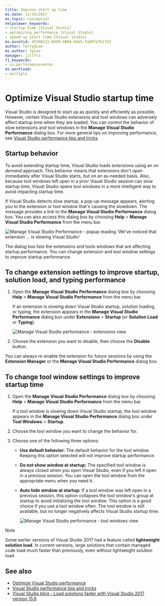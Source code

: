 ```yaml
---
title: Improve start up time
ms.date: 11/15/2017
ms.topic: conceptual
helpviewer_keywords:
- startup time [Visual Studio]
- optimizing performance [Visual Studio]
- speed up start time [Visual Studio]
ms.assetid: d1508121-8499-4084-8eb5-fa89fa7b17d3
author: TerryGLee
ms.author: tglee
manager: jillfra
f1_keywords:
- vs.performancecenter
ms.workload:
- multiple
---
```

# Optimize Visual Studio startup time

Visual Studio is designed to start up as quickly and efficiently as possible. However, certain Visual Studio extensions and tool windows can adversely affect startup time when they are loaded. You can control the behavior of slow extensions and tool windows in the **Manage Visual Studio Performance** dialog box. For more general tips on improving performance, see [Visual Studio performance tips and tricks](../ide/visual-studio-performance-tips-and-tricks.md).

## Startup behavior

To avoid extending startup time, Visual Studio loads extensions using an _on demand_ approach. This behavior means that extensions don't open immediately after Visual Studio starts, but on an as-needed basis. Also, because tool windows left open in a prior Visual Studio session can slow startup time, Visual Studio opens tool windows in a more intelligent way to avoid impacting startup time.

If Visual Studio detects slow startup, a pop-up message appears, alerting you to the extension or tool window that's causing the slowdown. The message provides a link to the **Manage Visual Studio Performance** dialog box. You can also access this dialog box by choosing **Help** > **Manage Visual Studio Performance** from the menu bar.

![Manage Visual Studio Performance - popup reading 'We've noticed that extension ... is slowing Visual Studio'](../ide/media/vside_perfdialog_popup.png)

The dialog box lists the extensions and tools windows that are affecting startup performance. You can change extension and tool window settings to improve startup performance.

## <a name="extensions" />To change extension settings to improve startup, solution load, and typing performance

1. Open the **Manage Visual Studio Performance** dialog box by choosing **Help** > **Manage Visual Studio Performance** from the menu bar.

    If an extension is slowing down Visual Studio startup, solution loading, or typing, the extension appears in the **Manage Visual Studio Performance** dialog box under **Extensions** > **Startup** (or **Solution Load** or **Typing**).

    ![Manage Visual Studio performance - extensions view](../ide/media/vside_perfdialog_extensions.png)

2. Choose the extension you want to disable, then choose the **Disable** button.

You can always re-enable the extension for future sessions by using the **Extension Manager** or the **Manage Visual Studio Performance** dialog box.

## <a name="tool-windows" />To change tool window settings to improve startup time

1. Open the **Manage Visual Studio Performance** dialog box by choosing **Help** > **Manage Visual Studio Performance** from the menu bar.

    If a tool window is slowing down Visual Studio startup, the tool window appears in the **Manage Visual Studio Performance** dialog box under **Tool Windows** > **Startup**.

2. Choose the tool window you want to change the behavior for.

3. Choose one of the following three options:

   - **Use default behavior:** The default behavior for the tool window. Keeping this option selected will not improve startup performance.

   - **Do not show window at startup:** The specified tool window is always closed when you open Visual Studio, even if you left it open in a previous session. You can open the tool window from the appropriate menu when you need it.

   - **Auto hide window at startup:** If a tool window was left open in a previous session, this option collapses the tool window's group at startup to avoid initializing the tool window. This option is a good choice if you use a tool window often. The tool window is still available, but no longer negatively affects Visual Studio startup time.

     ![Manage Visual Studio performance - tool windows view](../ide/media/vside_perfdialog_toolwindows.png)

> [!NOTE]
> Some earlier versions of Visual Studio 2017 had a feature called **lightweight solution load**. In current versions, large solutions that contain managed code load much faster than previously, even without lightweight solution load.

## See also

- [Optimize Visual Studio performance](../ide/optimize-visual-studio-performance.md)
- [Visual Studio performance tips and tricks](../ide/visual-studio-performance-tips-and-tricks.md)
- [Visual Studio blog - Load solutions faster with Visual Studio 2017 version 15.6](https://devblogs.microsoft.com/visualstudio/load-solutions-faster-with-visual-studio-2017-version-15-6/)
